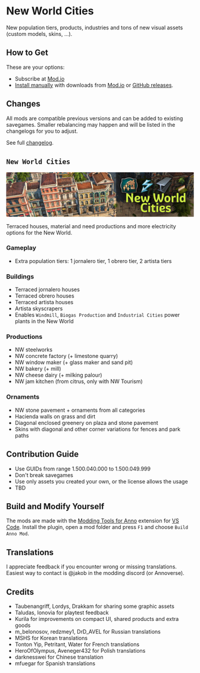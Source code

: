 # New World Cities

New population tiers, products, industries and tons of new visual assets (custom models, skins, ...).

## How to Get

These are your options:

- Subscribe at [Mod.io](https://mod.io/g/anno-1800/u/jakobscollection)
- [Install manually](https://github.com/jakobharder/anno1800-mod-loader#mods) with downloads from [Mod.io](https://mod.io/g/anno-1800/u/jakobscollection) or [GitHub releases](https://github.com/jakobharder/anno-1800-jakobs-mods/releases).

## Changes

All mods are compatible previous versions and can be added to existing savegames.
Smaller rebalancing may happen and will be listed in the changelogs for you to adjust.

See full [changelog](./doc/CHANGELOG.md).

## `New World Cities`

![](./doc/nw-cities.jpg)

Terraced houses, material and need productions and more electricity options for the New World.

### Gameplay

- Extra population tiers: 1 jornalero tier, 1 obrero tier, 2 artista tiers

### Buildings

- Terraced jornalero houses
- Terraced obrero houses
- Terraced artista houses
- Artista skyscrapers
- Enables `Windmill`, `Biogas Production` and `Industrial Cities` power plants in the New World

### Productions

- NW steelworks
- NW concrete factory (+ limestone quarry)
- NW window maker (+ glass maker and sand pit)
- NW bakery (+ mill)
- NW cheese dairy (+ milking palour)
- NW jam kitchen (from citrus, only with NW Tourism)

### Ornaments

- NW stone pavement + ornaments from all categories
- Hacienda walls on grass and dirt
- Diagonal enclosed greenery on plaza and stone pavement
- Skins with diagonal and other corner variations for fences and park paths


## Contribution Guide

- Use GUIDs from range 1.500.040.000 to	1.500.049.999
- Don't break savegames
- Use only assets you created your own, or the license allows the usage
- TBD

## Build and Modify Yourself

The mods are made with the [Modding Tools for Anno](https://marketplace.visualstudio.com/items?itemName=JakobHarder.anno-modding-tools) extension for [VS Code](https://code.visualstudio.com/).
Install the plugin, open a mod folder and press `F1` and choose `Build Anno Mod`.

## Translations

I appreciate feedback if you encounter wrong or missing translations.
Easiest way to contact is @jakob in the modding discord (or Annoverse).

## Credits

- Taubenangriff, Lordys, Drakkam for sharing some graphic assets
- Taludas, Ionovia for playtest feedback
- Kurila for improvements on compact UI, shared products and extra goods
- m_belonosov, redzmey1, DrD_AVEL for Russian translations
- MSHS for Korean translations
- Tonton Yip, Petritant, Water for French translations
- HeroOfOlympus, Aveneger432 for Polish translations
- darknesswei for Chinese translation
- mfuegar for Spanish translations
